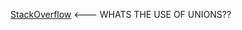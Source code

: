 [StackOverflow](http://stackoverflow.com/questions/252552/why-do-we-need-c-unions) <--- WHATS THE USE OF UNIONS??